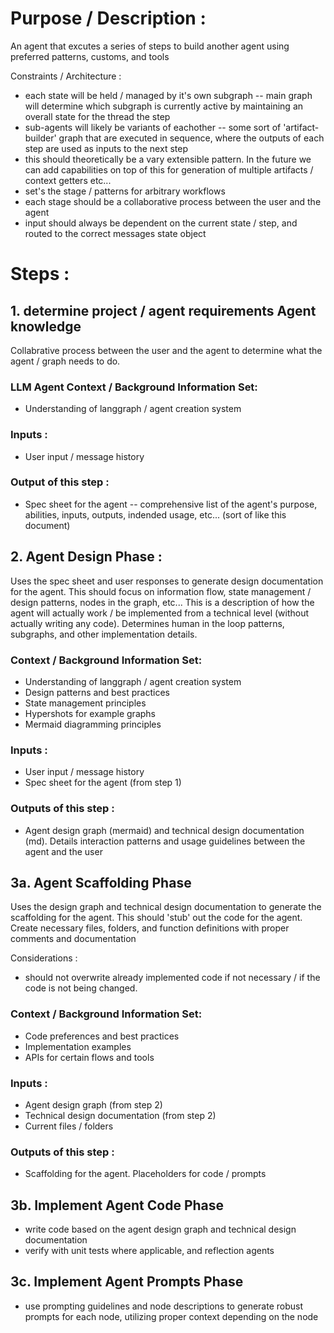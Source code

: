 # Purpose / Description :

An agent that excutes a series of steps to build another agent using preferred
patterns, customs, and tools

Constraints / Architecture :

- each state will be held / managed by it's own subgraph -- main graph will
  determine which subgraph is currently active by maintaining an overall state
  for the thread the step
- sub-agents will likely be variants of eachother -- some sort of
  'artifact-builder' graph that are executed in sequence, where the outputs of
  each step are used as inputs to the next step
- this should theoretically be a vary extensible pattern. In the future we can
  add capabilities on top of this for generation of multiple artifacts / context
  getters etc...
- set's the stage / patterns for arbitrary workflows
- each stage should be a collaborative process between the user and the agent
- input should always be dependent on the current state / step, and routed to
  the correct messages state object

# Steps :

## 1. determine project / agent requirements Agent knowledge

Collabrative process between the user and the agent to determine what the agent
/ graph needs to do.

### LLM Agent Context / Background Information Set:

- Understanding of langgraph / agent creation system

### Inputs :

- User input / message history

### Output of this step :

- Spec sheet for the agent -- comprehensive list of the agent's purpose,
  abilities, inputs, outputs, indended usage, etc... (sort of like this
  document)

## 2. Agent Design Phase :

Uses the spec sheet and user responses to generate design documentation for the
agent. This should focus on information flow, state management / design
patterns, nodes in the graph, etc... This is a description of how the agent will
actually work / be implemented from a technical level (without actually writing
any code). Determines human in the loop patterns, subgraphs, and other
implementation details.

### Context / Background Information Set:

- Understanding of langgraph / agent creation system
- Design patterns and best practices
- State management principles
- Hypershots for example graphs
- Mermaid diagramming principles

### Inputs :

- User input / message history
- Spec sheet for the agent (from step 1)

### Outputs of this step :

- Agent design graph (mermaid) and technical design documentation (md). Details
  interaction patterns and usage guidelines between the agent and the user

## 3a. Agent Scaffolding Phase

Uses the design graph and technical design documentation to generate the
scaffolding for the agent. This should 'stub' out the code for the agent. Create
necessary files, folders, and function definitions with proper comments and
documentation

Considerations :

- should not overwrite already implemented code if not necessary / if the code
  is not being changed.

### Context / Background Information Set:

- Code preferences and best practices
- Implementation examples
- APIs for certain flows and tools

### Inputs :

- Agent design graph (from step 2)
- Technical design documentation (from step 2)
- Current files / folders

### Outputs of this step :

- Scaffolding for the agent. Placeholders for code / prompts

## 3b. Implement Agent Code Phase

- write code based on the agent design graph and technical design documentation
- verify with unit tests where applicable, and reflection agents

## 3c. Implement Agent Prompts Phase

- use prompting guidelines and node descriptions to generate robust prompts for
  each node, utilizing proper context depending on the node

